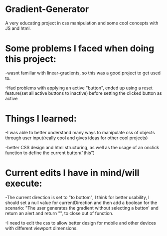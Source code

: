 # Gradient-Generator
A very educating project in css manipulation and some cool concepts with JS and html.

# Some problems I faced when doing this project:

-wasnt familiar with linear-gradients, so this was a good project to get used to.

-Had problems with applying an active "button", ended up using a reset feature(set all active buttons to inactive) before setting the clicked button as active


# Things I learned:

-I was able to better understand many ways to manipulate css of objects through user input(really cool and gives ideas for other cool projects)

-better CSS design and html structuring, as well as the usage of an onclick function to define the current button("this")



# Current edits I have in mind/will execute:

-The current direction is set to "to bottom", I think for better usability, I should set a null value for currentDirection and then add a boolean for the scenario:  "The user generates the gradient without selecting a button' and return an alert and return "", to close out of function.

-I need to edit the css to allow better design for mobile and other devices with different viewport dimensions.
